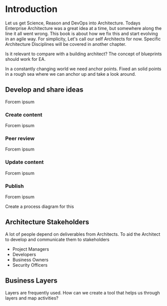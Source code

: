 <!--- Comment to exclude TOML from LeanPub
+++
date = "2016-05-31T20:48:37+02:00"
draft = false
title = "Introduction"
tags = ["guide"]
categories = ["Manual"]
+++
--->
# Introduction  

Let us get Science, Reason and DevOps into Architecture. Todays Enterprise Architecture was a great idea at a time, but somewhere along the line it all went wrong. This book is about how we fix this and start evolving in an agile way. For simplicity, Let's call our self Architects for now. Specific Architecture Disciplines will be covered in another chapter.

Is it relevant to compare with a building architect? The concept of blueprints should work for EA.

In a constantly changing world we need anchor points. Fixed an solid points in a rough sea where we can anchor up and take a look around.

## Develop and share ideas  
Forcem ipsum  

### Create content
Forcem ipsum

### Peer review
Forcem ipsum

### Update content
Forcem ipsum

### Publish
Forcem ipsum

Create a process diagram for this

## Architecture Stakeholders    
A lot of people depend on deliverables from Architects. To aid the Architect to develop and communicate them to stakeholders
- Project Managers  
- Developers  
- Business Owners  
- Security Officers

## Business Layers  
Layers are frequently used. How can we create a tool that helps us through layers and map activities?
